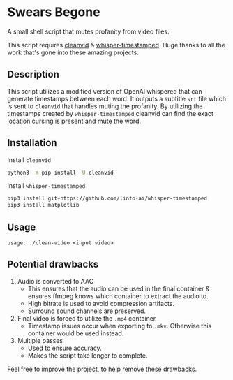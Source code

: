 # Swears Begone

A small shell script that mutes profanity from video files.

This script requires [cleanvid](https://github.com/mmguero/cleanvid) & [whisper-timestamped](https://github.com/linto-ai/whisper-timestamped).
Huge thanks to all the work that's gone into these amazing projects.

## Description

This script utilizes a modified version of OpenAI whispered that can generate timestamps between each word.
It outputs a subtitle `srt` file which is sent to `cleanvid` that handles muting the profanity.
By utilizing the timestamps created by `whisper-timestamped` cleanvid can find the exact location cursing is present and mute the word.

## Installation

Install `cleanvid`

```bash
python3 -m pip install -U cleanvid
```

Install `whisper-timestamped`

```bash
pip3 install git+https://github.com/linto-ai/whisper-timestamped
pip3 install matplotlib
```

## Usage

```
usage: ./clean-video <input video>
```

## Potential drawbacks

1. Audio is converted to AAC 
    - This ensures that the audio can be used in the final container & ensures ffmpeg knows which container to extract the audio to.
    - High bitrate is used to avoid compression artifacts.
    - Surround sound channels are preserved.
2. Final video is forced to utilize the `.mp4` container
    - Timestamp issues occur when exporting to `.mkv`. Otherwise this container would be used instead.
3. Multiple passes
    - Used to ensure accuracy. 
    - Makes the script take longer to complete.

Feel free to improve the project, to help remove these drawbacks.

